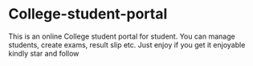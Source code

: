 # College-student-portal
This is an online College student portal for student. You can manage students, create exams, result slip etc. Just enjoy if you get it enjoyable kindly star and follow
